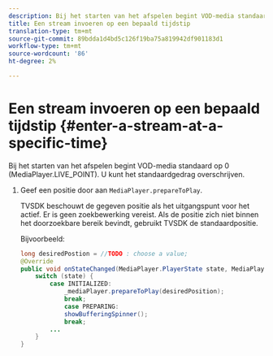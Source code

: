 ```yaml
---
description: Bij het starten van het afspelen begint VOD-media standaard op 0 (MediaPlayer.LIVE_POINT). U kunt het standaardgedrag overschrijven.
title: Een stream invoeren op een bepaald tijdstip
translation-type: tm+mt
source-git-commit: 89bdda1d4bd5c126f19ba75a819942df901183d1
workflow-type: tm+mt
source-wordcount: '86'
ht-degree: 2%

---
```



# Een stream invoeren op een bepaald tijdstip {#enter-a-stream-at-a-specific-time}

Bij het starten van het afspelen begint VOD-media standaard op 0 (MediaPlayer.LIVE_POINT). U kunt het standaardgedrag overschrijven.

1. Geef een positie door aan `MediaPlayer.prepareToPlay`.

   TVSDK beschouwt de gegeven positie als het uitgangspunt voor het actief. Er is geen zoekbewerking vereist. Als de positie zich niet binnen het doorzoekbare bereik bevindt, gebruikt TVSDK de standaardpositie.

   Bijvoorbeeld:

   ```java
   long desiredPostion = //TODO : choose a value; 
   @Override 
   public void onStateChanged(MediaPlayer.PlayerState state, MediaPlayerNotification notification) { 
       switch (state) { 
           case INITIALIZED: 
               _mediaPlayer.prepareToPlay(desiredPosition); 
               break; 
               case PREPARING: 
               showBufferingSpinner(); 
               break; 
           ... 
       } 
   } 
   ```

